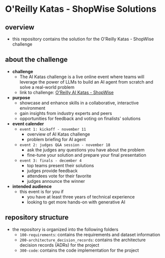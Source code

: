 # O'Reilly Katas - ShopWise Solutions

## overview

- this repository contains the solution for the O'Reilly Katas - ShopWise challenge

## about the challenge

- **challenge**
  - The AI Katas challenge is a live online event where teams will leverage the power of LLMs to build an AI agent from scratch and solve a real-world problem
  - link to challenge: [O'Reilly AI Katas - ShopWise](https://learning.oreilly.com/live-events/ai-katas/0642572012342/)
- **purpose**
  - showcase and enhance skills in a collaborative, interactive environment
  - gain insights from industry experts and peers
  - opportunities for feedback and voting on finalists' solutions
- **event calender**
  - `event 1: kickoff - november 11`
    - overview of AI Katas challenge
    - problem briefing for AI agent
  - `event 2: judges Q&A session - november 18`
    - ask the judges any questions you have about the problem
    - fine-tune your solution and prepare your final presentation
  - `event 3: finals - december 4`
    - top teams present their solutions
    - judges provide feedback
    - attendees vote for their favorite
    - judges announce the winner
- **intended audience**
  - this event is for you if
    - you have at least three years of technical experience
    - looking to get more hands-on with generative AI

## repository structure

- the repository is organized into the following folders
  - `100-requirements`: contains the requirements and dataset information
  - `200-architecture_decision_records`: contains the architecture decision records (ADRs) for the project
  - `300-code`: contains the code implementation for the project
